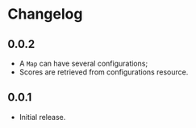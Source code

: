 # Changelog

## 0.0.2

* A `Map` can have several configurations;
* Scores are retrieved from configurations resource.

## 0.0.1

* Initial release.